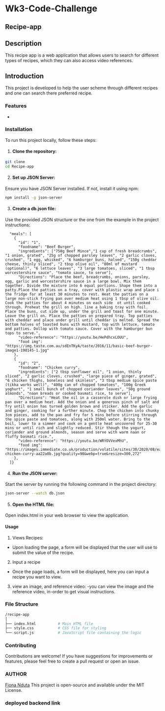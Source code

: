 # Wk3-Code-Challenge
## Recipe-app
## Description
This recipe app is a web application that allows users to search for different types of recipes, which they can also access video references.
## Introduction
This project is developed to help the user scheme through different recipes and one can search there preferred recipe.
### Features
- 
### Installation
To run this project locally, follow these steps:

1. #### Clone the repository:

```bash
git clone 
cd Recipe-app
```

2. #### Set up JSON Server:

Ensure you have JSON Server installed. If not, install it using npm:

```bash
npm install -g json-server
```

3. #### Create a db.json file:

Use the provided JSON structure or the one from the example in the project instructions:

```{
  "meals": [
    {
      "id": "1",
      "foodname": "Beef Burger",
      "ingredients": ["750g Beef Mince","1 cup of fresh breadcrumbs", "1 onion, grated", "25g of chopped parsley leaves", "2 garlic cloves, crushed", "1 egg, whisked", "6 hamburger buns, halved", "150g cheddar cheese, thinly sliced", "2 tbsp olive oil", "80ml of mustard (optional)", "6 lettuce leaves", "3 large tomatoes, sliced", "1 tbsp worcestershire sauce", "tomato sauce, to serve"], 
      "Directions": "Place the beef, breadcrumbs, onions, parsley, egg, garlic and worcestershire sauce in a large bowl. Mix them together. Divide the mixture into 6 equal portions. Shape them into a patty.Place the patties on a tray, cover with plastic wrap and place i the fridge for at least 30 minutes to rest. Heat the patties on a large non-stick frying pan over medium heat using 1 tbsp of olive oil. Cook the patties for about 4 minutes on each side  ot until cooked through. Preheat the grill on high. line a baking tray with foil. Place the buns, cut side up, under the grill and toast for one minute. Leave the grill on. Place the patties on prepared tray. Top patties with cheddar and place under grill until cheddar is melted. Spread the bottom halves of toasted buns with mustard, top with lettuce, tomato and patties. Dollop with tomato sauce. Cover with the hamburger bun tops to serve.",
      "video-reference": "https://youtu.be/HePdhcxLOUU",
      "food img": "https://img.taste.com.au/sdEnTKyA/taste/2016/11/basic-beef-burger-image1-198145-1.jpg"
    },
    {
      "id": "2",
      "foodname": "Chicken curry",
      "ingredients": ["2 tbsp sunflower oil", "1 onion, thinly sliced", "2 garlic cloves, crushed", "large piece of ginger, grated", "6 chicken thighs, boneless and skinless", "3 tbsp medium spice paste (tikka works well)", "400g can of chopped tomatoes", "100g Greek yoghurt", "1 small bunch of chopped coriander leaves", "50g ground almonds", "naan breads or cooked basmati rice, to serve"],
      "Directions": "Heat the oil in a casserole dish or large frying pan over a medium heat. Add the onion and a generous pinch of salt and fry until onion has turned golden brown and sticker. Add the garlic and ginger, cooking for a further minute. Chop the chicken into chunky 3cm pieces, add to the pan and fry for 5 mins before stirring through the spice paste and tomatoes, along with 250ml water. Bring to the boil, lower to a simmer and cook on a gentle heat uncovered for 25-30 mins or until rich and slightly reduced. Stir though the yogurt, coriander and ground almonds, season and serve with warm naan or fluffy basmati rice.",
      "video-reference": "https://youtu.be/WRYOVVexMhU",
      "food img": "https://images.immediate.co.uk/production/volatile/sites/30/2020/08/easy-chicken-curry-aa22a0b.jpg?quality=90&webp=true&resize=300,272"
    },
  ]}
```
4. #### Run the JSON server:

Start the server by running the following command in the project directory:

```bash
json-server --watch db.json 
```

5. #### Open the HTML file:

Open index.html in your web browser to view the application.

#### Usage
1. Views Recipes:
- Upon loading the page, a form will be displayed that the user will use to submit the value of the recipe.
2. Input a recipe
- Once the page loads, a form will be displayed, here you can input a recipe you want to view.
3. view an image, and reference video:
-you can view the image and the reference video, in-order to get visual instructions.
### File Structure

```bash
/recipe-app
│
├── index.html          # Main HTML file
├── style.css           # CSS file for styling
└── script.js           # JavaScript file containing the logic
```



### Contributing
Contributions are welcome! If you have suggestions for improvements or features, please feel free to create a pull request or open an issue.

### AUTHOR
[Fiona Nduta](https://github.com/mburufiona)
This project is open-source and available under the MIT License.

### deployed backend link
